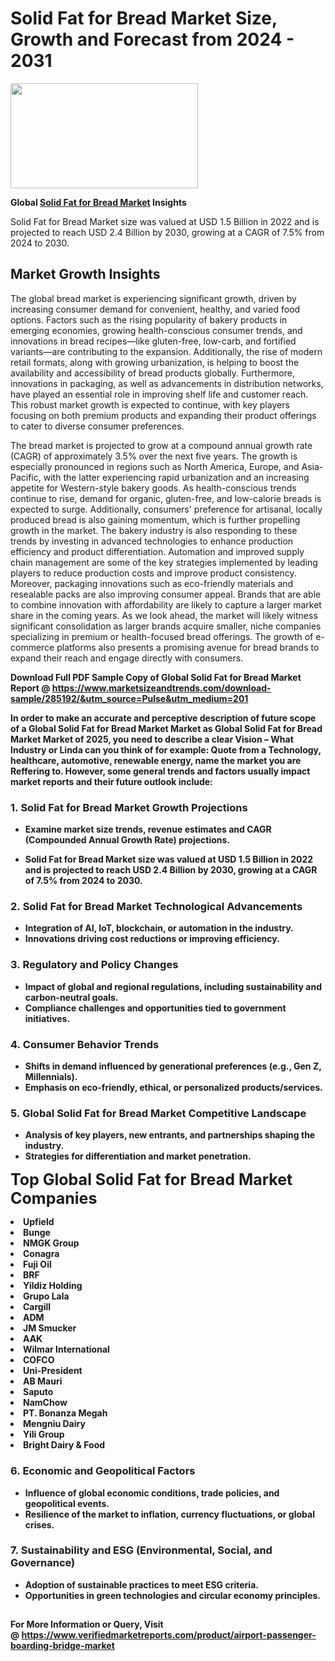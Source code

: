 <H1>Solid Fat for Bread Market Size, Growth and Forecast from 2024 - 2031</H1><img class="aligncenter size-medium wp-image-584254" src="https://thirdeyenews.in/wp-content/uploads/2024/09/Global-Market-Research-300x168.jpeg" alt="" width="300" height="168" /><p><strong>Global&nbsp;<a href="https://www.marketsizeandtrends.com/download-sample/285192/&amp;utm_source=Pulse&amp;utm_medium=201">Solid Fat for Bread Market</a> Insights</strong></p><p>Solid Fat for Bread Market size was valued at USD 1.5 Billion in 2022 and is projected to reach USD 2.4 Billion by 2030, growing at a CAGR of 7.5% from 2024 to 2030.</p><p><h2>Market Growth Insights</h2> <p>The global bread market is experiencing significant growth, driven by increasing consumer demand for convenient, healthy, and varied food options. Factors such as the rising popularity of bakery products in emerging economies, growing health-conscious consumer trends, and innovations in bread recipes—like gluten-free, low-carb, and fortified variants—are contributing to the expansion. Additionally, the rise of modern retail formats, along with growing urbanization, is helping to boost the availability and accessibility of bread products globally. Furthermore, innovations in packaging, as well as advancements in distribution networks, have played an essential role in improving shelf life and customer reach. This robust market growth is expected to continue, with key players focusing on both premium products and expanding their product offerings to cater to diverse consumer preferences.</p> <p><strong></strong></p> <p>The bread market is projected to grow at a compound annual growth rate (CAGR) of approximately 3.5% over the next five years. The growth is especially pronounced in regions such as North America, Europe, and Asia-Pacific, with the latter experiencing rapid urbanization and an increasing appetite for Western-style bakery goods. As health-conscious trends continue to rise, demand for organic, gluten-free, and low-calorie breads is expected to surge. Additionally, consumers' preference for artisanal, locally produced bread is also gaining momentum, which is further propelling growth in the market. The bakery industry is also responding to these trends by investing in advanced technologies to enhance production efficiency and product differentiation. Automation and improved supply chain management are some of the key strategies implemented by leading players to reduce production costs and improve product consistency. Moreover, packaging innovations such as eco-friendly materials and resealable packs are also improving consumer appeal. Brands that are able to combine innovation with affordability are likely to capture a larger market share in the coming years. As we look ahead, the market will likely witness significant consolidation as larger brands acquire smaller, niche companies specializing in premium or health-focused bread offerings. The growth of e-commerce platforms also presents a promising avenue for bread brands to expand their reach and engage directly with consumers.</p> <p><strong></p><p><span class=""><strong>Download Full PDF Sample Copy of Global Solid Fat for Bread Market Report</strong> @ <a href="https://www.marketsizeandtrends.com/download-sample/285192/&amp;utm_source=Pulse&amp;utm_medium=201" target="_blank">https://www.marketsizeandtrends.com/download-sample/285192/&amp;utm_source=Pulse&amp;utm_medium=201</a></span></p><p>In order to make an accurate and perceptive description of future scope of a Global&nbsp;Solid Fat for Bread Market Market as Global&nbsp;Solid Fat for Bread Market Market of 2025, you need to describe a clear Vision &ndash; What Industry or Linda can you think of for example: Quote from a Technology, healthcare, automotive, renewable energy, name the market you are Reffering to. However, some general trends and factors usually impact market reports and their future outlook include:</p><h3>1.&nbsp;<strong>Solid Fat for Bread Market Growth Projections</strong></h3><ul><li>Examine market size trends, revenue estimates and CAGR (Compounded Annual Growth Rate) projections.</li><li><p>Solid Fat for Bread Market size was valued at USD 1.5 Billion in 2022 and is projected to reach USD 2.4 Billion by 2030, growing at a CAGR of 7.5% from 2024 to 2030.</p></li></ul><h3>2.&nbsp;<strong>Solid Fat for Bread Market Technological Advancements</strong></h3><ul><li>Integration of AI, IoT, blockchain, or automation in the industry.</li><li>Innovations driving cost reductions or improving efficiency.</li></ul><h3>3.&nbsp;<strong>Regulatory and Policy Changes</strong></h3><ul><li>Impact of global and regional regulations, including sustainability and carbon-neutral goals.</li><li>Compliance challenges and opportunities tied to government initiatives.</li></ul><h3>4.&nbsp;<strong>Consumer Behavior Trends</strong></h3><ul><li>Shifts in demand influenced by generational preferences (e.g., Gen Z, Millennials).</li><li>Emphasis on eco-friendly, ethical, or personalized products/services.</li></ul><h3>5.&nbsp;<strong>Global Solid Fat for Bread Market Competitive Landscape</strong></h3><ul><li>Analysis of key players, new entrants, and partnerships shaping the industry.</li><li>Strategies for differentiation and market penetration.</li></ul><p data-pm-slice="1 1 []"><span style="color: inherit; font-family: inherit; font-size: 25px;">Top Global Solid Fat for Bread Market Companies</span></p><div class="" data-test-id=""><p><li>Upfield</li><li> Bunge</li><li> NMGK Group</li><li> Conagra</li><li> Fuji Oil</li><li> BRF</li><li> Yildiz Holding</li><li> Grupo Lala</li><li> Cargill</li><li> ADM</li><li> JM Smucker</li><li> AAK</li><li> Wilmar International</li><li> COFCO</li><li> Uni-President</li><li> AB Mauri</li><li> Saputo</li><li> NamChow</li><li> PT. Bonanza Megah</li><li> Mengniu Dairy</li><li> Yili Group</li><li> Bright Dairy & Food</li></p></div><h3>6.&nbsp;<strong>Economic and Geopolitical Factors</strong></h3><ul><li>Influence of global economic conditions, trade policies, and geopolitical events.</li><li>Resilience of the market to inflation, currency fluctuations, or global crises.</li></ul><h3>7.&nbsp;<strong>Sustainability and ESG (Environmental, Social, and Governance)</strong></h3><ul><li>Adoption of sustainable practices to meet ESG criteria.</li><li>Opportunities in green technologies and circular economy principles.</li></ul><h2><strong style="font-size: 14px;">For More Information or Query, Visit @&nbsp;</strong><a style="background-color: #ffffff; font-size: 14px;" href="https://www.marketsizeandtrends.com/report/solid-fat-for-bread-market/" target="_blank">https://www.verifiedmarketreports.com/product/airport-passenger-boarding-bridge-market</a></h2>
